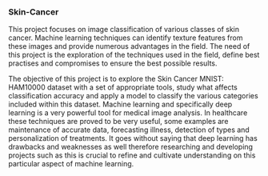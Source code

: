 ### Skin-Cancer
This project focuses on image classification of various classes of skin cancer. Machine learning techniques can
identify texture features from these images and provide numerous advantages in the field. The need of this
project is the exploration of the techniques used in the field, define best practises and compromises to ensure
the best possible results.

The objective of this project is to explore the Skin Cancer MNIST: HAM10000 dataset with a set of appropriate
tools, study what affects classification accuracy and apply a model to classify the various categories included
within this dataset. Machine learning and specifically deep learning is a very powerful tool for medical image
analysis. In healthcare these techniques are proved to be very useful, some examples are maintenance of
accurate data, forecasting illness, detection of types and personalization of treatments. It goes without saying
that deep learning has drawbacks and weaknesses as well therefore researching and developing projects such as
this is crucial to refine and cultivate understanding on this particular aspect of machine learning.
